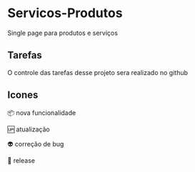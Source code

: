 # Servicos-Produtos

 Single page para produtos e serviços 

## Tarefas

O controle das tarefas desse projeto sera realizado no github
## Icones

:package: nova funcionalidade

:up: atualização

:alien: correção de bug

:checkered_flag: release
